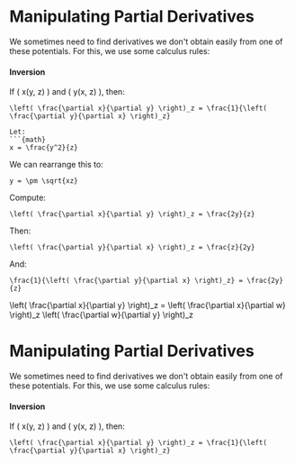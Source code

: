 # Manipulating Partial Derivatives

We sometimes need to find derivatives we don't obtain easily from one of these potentials. For this, we use some calculus rules:

#### Inversion

If \( x(y, z) \) and \( y(x, z) \), then:

```{math}
\left( \frac{\partial x}{\partial y} \right)_z = \frac{1}{\left( \frac{\partial y}{\partial x} \right)_z}

Let:
```{math}
x = \frac{y^2}{z}
```

We can rearrange this to:
```{math}
y = \pm \sqrt{xz}
```

Compute:
```{math}
\left( \frac{\partial x}{\partial y} \right)_z = \frac{2y}{z}
```

Then:
```{math}
\left( \frac{\partial y}{\partial x} \right)_z = \frac{z}{2y}
```

And:
```{math}
\frac{1}{\left( \frac{\partial y}{\partial x} \right)_z} = \frac{2y}{z}
```

\left( \frac{\partial x}{\partial y} \right)_z = \left( \frac{\partial x}{\partial w} \right)_z \left( \frac{\partial w}{\partial y} \right)_z

# Manipulating Partial Derivatives

We sometimes need to find derivatives we don't obtain easily from one of these potentials. For this, we use some calculus rules:

#### Inversion

If \( x(y, z) \) and \( y(x, z) \), then:

```{math}
\left( \frac{\partial x}{\partial y} \right)_z = \frac{1}{\left( \frac{\partial y}{\partial x} \right)_z}
